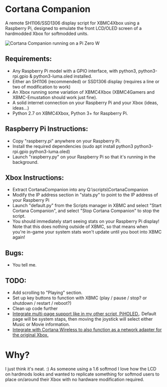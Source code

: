 # Cortana Companion
A remote SH1106/SSD1306 display script for XBMC4Xbox using a Raspberry Pi, designed to emulate the front LCD/OLED screen of a hardmodded Xbox for softmodded units. 

![Cortana Companion running on a Pi Zero W](https://github.com/user-attachments/assets/6c19ce64-17a0-4488-9944-2573175d4301)


## Requirements:
- Any Raspberry Pi model with a GPIO interface, with python3, python3-rpi.gpio & python3-luma.oled installed.
- Either an SH1106 (recommended) or SSD1306 display (requires a line or two of modification to work)
- An Xbox running some variation of XBMC4Xbox (XBMC4Gamers and XBMC-Emustation should work just fine).
- A solid internet connection on your Raspberry Pi and your Xbox (ideas, ideas...)
- Python 2.7 on XBMC4Xbox, Python 3+ for Raspberry Pi.

## Raspberry Pi Instructions:
- Copy "raspberry.pi" anywhere on your Raspberry Pi.
- Install the required dependencies (sudo apt install python3 python3-rpi.gpio python3-luma.oled)
- Launch "raspberry.py" on your Raspberry Pi so that it's running in the background.

## Xbox Instructions:
- Extract CortanaCompanion into any Q:\scripts\CortanaCompanion
- Modify the IP address section in "stats.py" to point to the IP address of your Raspberry Pi
- Launch "default.py" from the Scripts manager in XBMC and select "Start Cortana Companion", and select "Stop Cortana Companion" to stop the script.
- You should immediately start seeing stats on your Raspberry Pi display! Note that this does nothing outside of XBMC, so that means when you're in-game your system stats won't update until you boot into XBMC again!

## Bugs:
- You tell me.

## TODO: 
- Add scrolling to "Playing" section.
- Set up key buttons to function with XBMC (play / pause / stop? or shutdown / restart / reboot?)
- Clean up code further
- [Integrate multi-page support like in my other script, PiHOLED.](https://github.com/faithvoid/PiHOLED). Default page will be system staps, then moving the joystick will select either Music or Movie information.
- [Integrate with Cortana Wireless to also function as a network adapter for the original Xbox.](https://github.com/faithvoid/script.cortanawireless)

# Why?
I just think it's neat. :) As someone using a 1.6 softmod I love how the LCD on hardmods looks and wanted to replicate something for softmod users to place on/around their Xbox with no hardware modification required.
